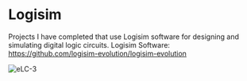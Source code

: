 # Logisim
Projects I have completed that use Logisim software for designing and simulating digital logic circuits.
Logisim Software: https://github.com/logisim-evolution/logisim-evolution

![eLC-3](https://user-images.githubusercontent.com/72224614/229989465-b777c808-64fe-4fce-a88f-7b6800011276.png)
